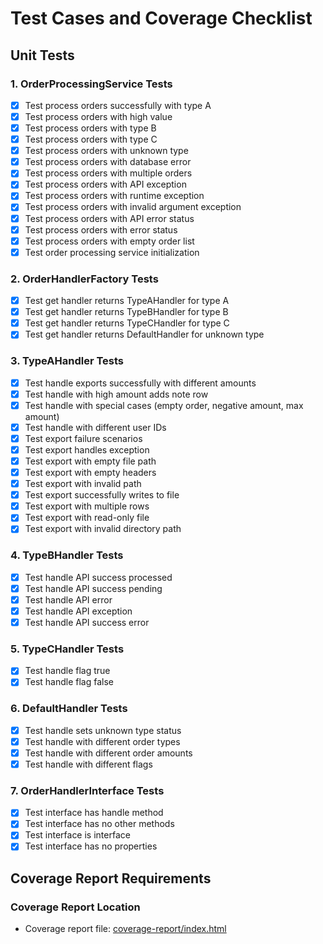 # Test Cases and Coverage Checklist
## Unit Tests

### 1. OrderProcessingService Tests
- [x] Test process orders successfully with type A
- [x] Test process orders with high value
- [x] Test process orders with type B
- [x] Test process orders with type C
- [x] Test process orders with unknown type
- [x] Test process orders with database error
- [x] Test process orders with multiple orders
- [x] Test process orders with API exception
- [x] Test process orders with runtime exception
- [x] Test process orders with invalid argument exception
- [x] Test process orders with API error status
- [x] Test process orders with error status
- [x] Test process orders with empty order list
- [x] Test order processing service initialization

### 2. OrderHandlerFactory Tests
- [x] Test get handler returns TypeAHandler for type A
- [x] Test get handler returns TypeBHandler for type B
- [x] Test get handler returns TypeCHandler for type C
- [x] Test get handler returns DefaultHandler for unknown type

### 3. TypeAHandler Tests
- [x] Test handle exports successfully with different amounts
- [x] Test handle with high amount adds note row
- [x] Test handle with special cases (empty order, negative amount, max amount)
- [x] Test handle with different user IDs
- [x] Test export failure scenarios
- [x] Test export handles exception
- [x] Test export with empty file path
- [x] Test export with empty headers
- [x] Test export with invalid path
- [x] Test export successfully writes to file
- [x] Test export with multiple rows
- [x] Test export with read-only file
- [x] Test export with invalid directory path

### 4. TypeBHandler Tests
- [x] Test handle API success processed
- [x] Test handle API success pending
- [x] Test handle API error
- [x] Test handle API exception
- [x] Test handle API success error

### 5. TypeCHandler Tests
- [x] Test handle flag true
- [x] Test handle flag false

### 6. DefaultHandler Tests
- [x] Test handle sets unknown type status
- [x] Test handle with different order types
- [x] Test handle with different order amounts
- [x] Test handle with different flags

### 7. OrderHandlerInterface Tests
- [x] Test interface has handle method
- [x] Test interface has no other methods
- [x] Test interface is interface
- [x] Test interface has no properties

## Coverage Report Requirements

### Coverage Report Location
- Coverage report file: [coverage-report/index.html](./coverage-report/index.html)
